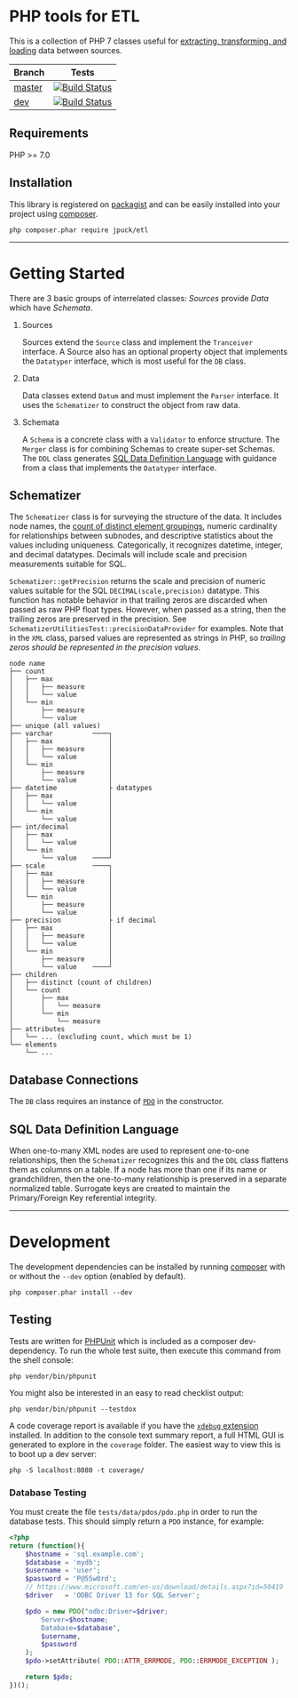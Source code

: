 # PHP tools for ETL

This is a collection of PHP 7 classes useful for
[extracting, transforming, and loading][1] data between sources.

Branch      | Tests
----------- | ------
[master][9] | [![Build Status][12]][11]
[dev][10]   | [![Build Status][13]][11]

## Requirements

PHP >= 7.0

## Installation

This library is registered on [packagist][5] and can be easily installed into
your project using [composer][2].

    php composer.phar require jpuck/etl

--------------

# Getting Started

There are 3 basic groups of interrelated classes:
*Sources* provide *Data* which have *Schemata*.

1. Sources

	Sources extend the `Source` class and implement the `Tranceiver` interface.
	A Source also has an optional property object that implements the
	`Datatyper` interface, which is most useful for the `DB` class.

2. Data

	Data classes extend `Datum` and must implement the `Parser` interface.
	It uses the `Schematizer` to construct the object from raw data.

3. Schemata

	A `Schema` is a concrete class with a `Validator` to enforce structure.
	The `Merger` class is for combining Schemas to create super-set Schemas.
	The `DDL` class generates [SQL Data Definition Language][6] with guidance
	from a class that implements the `Datatyper` interface.

## Schematizer

The `Schematizer` class is for surveying the structure of the data.
It includes node names, the [count of distinct element groupings][7],
numeric cardinality for relationships between subnodes, and descriptive
statistics about the values including uniqueness. Categorically, it recognizes
datetime, integer, and decimal datatypes. Decimals will include scale and
precision measurements suitable for SQL.

`Schematizer::getPrecision` returns the scale and precision of
numeric values suitable for the SQL `DECIMAL(scale,precision)` datatype.
This function has notable behavior in that trailing zeros are discarded
when passed as raw PHP float types. However, when passed as a string, then the
trailing zeros are preserved in the precision.
See `SchematizerUtilitiesTest::precisionDataProvider` for examples.
Note that in the `XML` class, parsed values are represented as strings
in PHP, so *trailing zeros should be represented in the precision values*.

	node name
	├── count
	│   ├── max
	│   │   ├── measure
	│   │   └── value
	│   └── min
	│       ├── measure
	│       └── value
	├── unique (all values)
	├── varchar          ────┐
	│   ├── max              │
	│   │   ├── measure      │
	│   │   └── value        │
	│   └── min              │
	│       ├── measure      │
	│       └── value        │
	├── datetime             ├ datatypes
	│   ├── max              │
	│   │   └── value        │
	│   └── min              │
	│       └── value        │
	├── int/decimal          │
	│   ├── max              │
	│   │   └── value        │
	│   └── min              │
	│       └── value    ────┘
	├── scale            ────┐
	│   ├── max              │
	│   │   ├── measure      │
	│   │   └── value        │
	│   └── min              │
	│       ├── measure      │
	│       └── value        │
	├── precision            ├ if decimal
	│   ├── max              │
	│   │   ├── measure      │
	│   │   └── value        │
	│   └── min              │
	│       ├── measure      │
	│       └── value    ────┘
	├── children
	│   ├── distinct (count of children)
	│   └── count
	│       ├── max
	│       │   └── measure
	│       └── min
	│           └── measure
	├── attributes
	│   └── ... (excluding count, which must be 1)
	└── elements
	    └── ...

## Database Connections

The `DB` class requires an instance of [`PDO`][8] in the constructor.

## SQL Data Definition Language

When one-to-many XML nodes are used to represent one-to-one relationships, then
the `Schematizer` recognizes this and the `DDL` class flattens them as columns
on a table. If a node has more than one if its name or grandchildren, then the
one-to-many relationship is preserved in a separate normalized table. Surrogate
keys are created to maintain the Primary/Foreign Key referential integrity.

--------------

# Development

The development dependencies can be installed by running [composer][2] with or
without the `--dev` option (enabled by default).

    php composer.phar install --dev

## Testing

Tests are written for [PHPUnit][3] which is included as a composer
dev-dependency. To run the whole test suite, then execute this command from the
shell console:

    php vendor/bin/phpunit

You might also be interested in an easy to read checklist output:

    php vendor/bin/phpunit --testdox

A code coverage report is available if you have the [`xdebug` extension][4]
installed. In addition to the console text summary report, a full HTML GUI is
generated to explore in the `coverage` folder. The easiest way to view this is
to boot up a dev server:

    php -S localhost:8080 -t coverage/

### Database Testing

You must create the file `tests/data/pdos/pdo.php` in order to run the database
tests. This should simply return a `PDO` instance, for example:

```php
<?php
return (function(){
	$hostname = 'sql.example.com';
	$database = 'mydb';
	$username = 'user';
	$password = 'P@55w0rd';
	// https://www.microsoft.com/en-us/download/details.aspx?id=50419
	$driver   = 'ODBC Driver 13 for SQL Server';

	$pdo = new PDO("odbc:Driver=$driver;
		Server=$hostname;
		Database=$database",
		$username,
		$password
	);
	$pdo->setAttribute( PDO::ATTR_ERRMODE, PDO::ERRMODE_EXCEPTION );

	return $pdo;
})();
```

  [1]:https://en.wikipedia.org/w/index.php?title=Extract,_transform,_load&oldid=738013120
  [2]:https://getcomposer.org/
  [3]:https://phpunit.de/
  [4]:https://xdebug.org/docs/install
  [5]:https://packagist.org/packages/jpuck/etl
  [6]:https://en.wikipedia.org/wiki/Data_definition_language
  [7]:http://stackoverflow.com/q/39260573/4233593
  [8]:http://php.net/manual/en/book.pdo.php
  [9]:https://github.com/jpuck/etl/tree/master
  [10]:https://github.com/jpuck/etl/tree/dev
  [11]:https://travis-ci.org/jpuck/etl
  [12]:https://travis-ci.org/jpuck/etl.svg?branch=master
  [13]:https://travis-ci.org/jpuck/etl.svg?branch=dev
